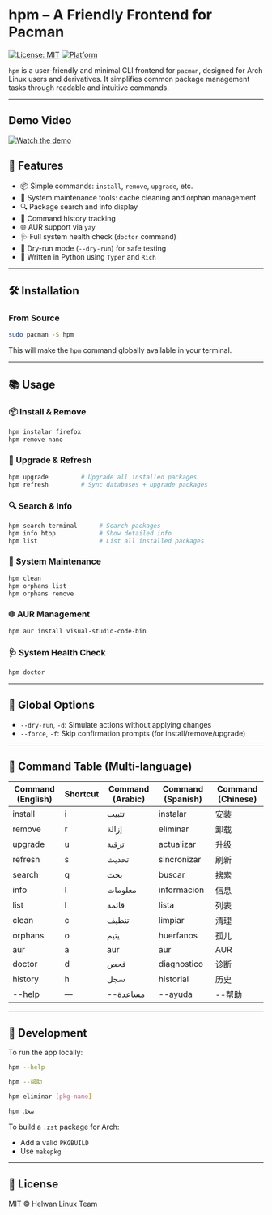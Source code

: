 # hpm – A Friendly Frontend for Pacman

[![License: MIT](https://img.shields.io/badge/License-MIT-yellow.svg)](LICENSE)
[![Platform](https://img.shields.io/badge/platform-Arch%20Linux-blue.svg)](https://archlinux.org)

`hpm` is a user-friendly and minimal CLI frontend for `pacman`, designed for Arch Linux users and derivatives. It simplifies common package management tasks through readable and intuitive commands.

---

##  Demo Video

[![Watch the demo](https://img.youtube.com/vi/Gn3lZLoF84s/0.jpg)](https://www.youtube.com/watch?v=Gn3lZLoF84s)




## 🚀 Features

* 📦 Simple commands: `install`, `remove`, `upgrade`, etc.
* 🧹 System maintenance tools: cache cleaning and orphan management
* 🔍 Package search and info display
* 📜 Command history tracking
* 🌐 AUR support via `yay`
* 🩺 Full system health check (`doctor` command)
* 🧪 Dry-run mode (`--dry-run`) for safe testing
* 📁 Written in Python using `Typer` and `Rich`

---

## 🛠️ Installation

### From Source

```bash
sudo pacman -S hpm
```

This will make the `hpm` command globally available in your terminal.

---

## 📚 Usage

### 📦 Install & Remove

```bash
hpm instalar firefox
hpm remove nano
```

### 🔄 Upgrade & Refresh

```bash
hpm upgrade         # Upgrade all installed packages
hpm refresh         # Sync databases + upgrade packages
```

### 🔍 Search & Info

```bash
hpm search terminal      # Search packages
hpm info htop            # Show detailed info
hpm list                 # List all installed packages
```

### 🧹 System Maintenance

```bash
hpm clean
hpm orphans list
hpm orphans remove
```

### 🌐 AUR Management

```bash
hpm aur install visual-studio-code-bin
```

### 🩺 System Health Check

```bash
hpm doctor
```

---

## 🧩 Global Options

* `--dry-run`, `-d`: Simulate actions without applying changes
* `--force`, `-f`: Skip confirmation prompts (for install/remove/upgrade)

---

## 📖 Command Table (Multi-language)

| Command (English) | Shortcut | Command (Arabic) | Command (Spanish) | Command (Chinese) |
| ----------------- | -------- | ---------------- | ----------------- | ----------------- |
| install           | i        | تثبيت            | instalar          | 安装                |
| remove            | r        | إزالة            | eliminar          | 卸载                |
| upgrade           | u        | ترقية            | actualizar        | 升级                |
| refresh           | s        | تحديث            | sincronizar       | 刷新                |
| search            | q        | بحث              | buscar            | 搜索                |
| info              | I        | معلومات          | informacion       | 信息                |
| list              | l        | قائمة            | lista             | 列表                |
| clean             | c        | تنظيف            | limpiar           | 清理                |
| orphans           | o        | يتيم             | huerfanos         | 孤儿                |
| aur               | a        | aur              | aur               | AUR               |
| doctor            | d        | فحص              | diagnostico       | 诊断                |
| history           | h        | سجل              | historial         | 历史                |
| --help            | —        | --مساعدة         | --ayuda           | --帮助              |

---

## 🧪 Development

To run the app locally:

```bash
hpm --help

hpm --帮助

hpm eliminar [pkg-name]

hpm سجل
```

To build a `.zst` package for Arch:

* Add a valid `PKGBUILD`
* Use `makepkg`

---

## 📄 License

MIT © Helwan Linux Team







